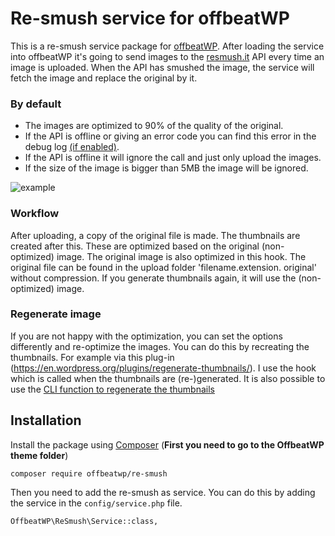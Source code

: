 # Re-smush service for offbeatWP

This is a re-smush service package for [offbeatWP](https://github.com/offbeatwp). After loading the service into offbeatWP it's going to send images to the [resmush.it](https://resmush.it) API every time an image is uploaded. When the API has smushed the image, the service will fetch the image and replace the original by it.

### By default
- The images are optimized to 90% of the quality of the original.
- If the API is offline or giving an error code you can find this error in the debug log [(if enabled)](https://wordpress.org/support/article/debugging-in-wordpress/).
- If the API is offline it will ignore the call and just only upload the images.
- If the size of the image is bigger than 5MB the image will be ignored.

![example](https://github.com/offbeatwp/re-smush/blob/master/example.png)

### Workflow

After uploading, a copy of the original file is made. The thumbnails are created after this. These are optimized based on the original (non-optimized) image. The original image is also optimized in this hook. The original file can be found in the upload folder 'filename.extension. original' without compression. If you generate thumbnails again, it will use the (non-optimized) image. 

### Regenerate image

If you are not happy with the optimization, you can set the options differently and re-optimize the images. You can do this by recreating the thumbnails. For example via this plug-in (https://en.wordpress.org/plugins/regenerate-thumbnails/). I use the hook which is called when the thumbnails are (re-)generated. It is also possible to use the [CLI function to regenerate the thumbnails](https://developer.wordpress.org/cli/commands/media/regenerate/)

## Installation
Install the package using [Composer](https://getcomposer.org/) (**First you need to go to the OffbeatWP theme folder**)

```
composer require offbeatwp/re-smush
```

Then you need to add the re-smush as service. You can do this by adding the service in the `config/service.php` file.
```
OffbeatWP\ReSmush\Service::class,
```

